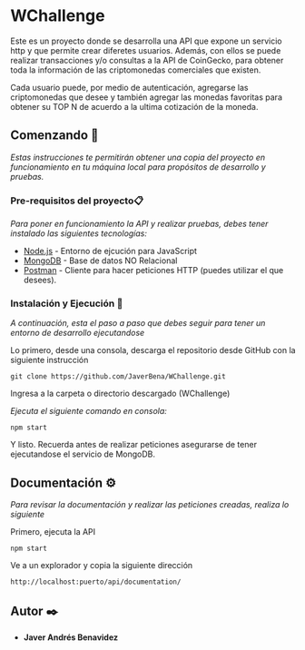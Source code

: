 # WChallenge

Este es un proyecto donde se desarrolla una API que expone un servicio http y que permite crear diferetes usuarios. Además, con ellos se puede realizar transacciones y/o consultas a la API de CoinGecko, para obtener toda la información de las criptomonedas comerciales que existen. 

Cada usuario puede, por medio de autenticación, agregarse las criptomonedas que desee y también agregar las monedas favoritas para obtener su TOP N de acuerdo a la ultima cotización de la moneda. 

## Comenzando 🚀

_Estas instrucciones te permitirán obtener una copia del proyecto en funcionamiento en tu máquina local para propósitos de desarrollo y pruebas._

### Pre-requisitos del proyecto📋

_Para poner en funcionamiento la API y realizar pruebas, debes tener instalado las siguientes tecnologías:_ 

* [Node.js](https://nodejs.org/es/) - Entorno de ejcución para JavaScript
* [MongoDB](https://www.mongodb.com/) - Base de datos NO Relacional
* [Postman](https://www.postman.com/) - Cliente para hacer peticiones HTTP (puedes utilizar el que desees).

### Instalación y Ejecución 🔧

_A continuación, esta el paso a paso que debes seguir para tener un entorno de desarrollo ejecutandose_

Lo primero, desde una consola, descarga el repositorio desde GitHub con la siguiente instrucción

```
git clone https://github.com/JaverBena/WChallenge.git
```

Ingresa a la carpeta o directorio descargado (WChallenge)

_Ejecuta el siguiente comando en consola:_

```
npm start
```

Y listo. Recuerda antes de realizar peticiones asegurarse de tener ejecutandose el servicio de MongoDB.

## Documentación ⚙️

_Para revisar la documentación y realizar las peticiones creadas, realiza lo siguiente_

Primero, ejecuta la API

```
npm start
```

Ve a un explorador y copia la siguiente dirección

```
http://localhost:puerto/api/documentation/
```

## Autor ✒️

* **Javer Andrés Benavidez**
